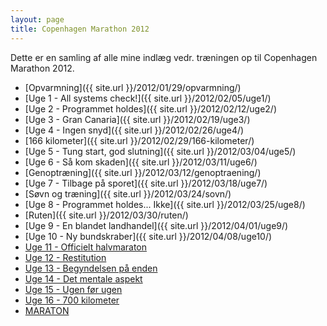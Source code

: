 ```yaml
---
layout: page
title: Copenhagen Marathon 2012
---
```


<p class="message">
  Dette er en samling af alle mine indlæg vedr. træningen op til Copenhagen Marathon 2012.
</p>

- [Opvarmning]({{ site.url }}/2012/01/29/opvarmning/)
- [Uge 1 - All systems check!]({{ site.url }}/2012/02/05/uge1/)
- [Uge 2 - Programmet holdes]({{ site.url }}/2012/02/12/uge2/)
- [Uge 3 - Gran Canaria]({{ site.url }}/2012/02/19/uge3/)
- [Uge 4 - Ingen snyd]({{ site.url }}/2012/02/26/uge4/)
- [166 kilometer]({{ site.url }}/2012/02/29/166-kilometer/)
- [Uge 5 - Tung start, god slutning]({{ site.url }}/2012/03/04/uge5/)
- [Uge 6 - Så kom skaden]({{ site.url }}/2012/03/11/uge6/)
- [Genoptræning]({{ site.url }}/2012/03/12/genoptraening/)
- [Uge 7 - Tilbage på sporet]({{ site.url }}/2012/03/18/uge7/)
- [Søvn og træning]({{ site.url }}/2012/03/24/sovn/)
- [Uge 8 - Programmet holdes... Ikke]({{ site.url }}/2012/03/25/uge8/)
- [Ruten]({{ site.url }}/2012/03/30/ruten/)
- [Uge 9 - En blandet landhandel]({{ site.url }}/2012/04/01/uge9/)
- [Uge 10 - Ny bundskraber]({{ site.url }}/2012/04/08/uge10/)
- [Uge 11 - Officielt halvmaraton](/2012/04/15/uge11/)
- [Uge 12 - Restitution](/2012/04/22/uge12/)
- [Uge 13 - Begyndelsen på enden](/2012/04/29/uge13/)
- [Uge 14 - Det mentale aspekt](/2012/05/07/uge14/)
- [Uge 15 - Ugen før ugen](/2012/05/13/uge15/)
- [Uge 16 - 700 kilometer](/2012/05/20/uge16/)
- [MARATON](/2012/05/21/maraton/)
